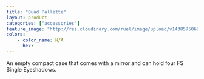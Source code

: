 ```yaml
---
title: "Quad Pallette"
layout: product
categories: ["accessories"]
feature_image: "http://res.cloudinary.com/ruel/image/upload/v1438575069/fs/Quad_Palette_PB246448.jpg"
colors:
    - color_name: N/A
      hex: 
---
```

An empty compact case that comes with a mirror and can hold four FS Single Eyeshadows.
